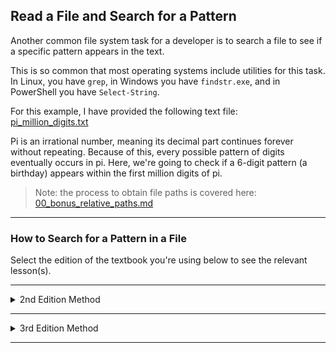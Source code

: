 ## Read a File and Search for a Pattern

Another common file system task for a developer is to search a file to see
if a specific pattern appears in the text.

This is so common that most operating systems include utilities for this task.
In Linux, you have `grep`, in Windows you have `findstr.exe`, and in PowerShell
you have `Select-String`.

For this example, I have provided the following text file:  
[pi_million_digits.txt](./Files/pi_million_digits.txt)

Pi is an irrational number, meaning its decimal part continues forever without
repeating. Because of this, every possible pattern of digits eventually
occurs in pi. Here, we're going to check if a 6-digit pattern (a birthday)
appears within the first million digits of pi.

> Note: the process to obtain file paths is covered here:  
> [00_bonus_relative_paths.md](./00_bonus_relative_paths.md)

---

### How to Search for a Pattern in a File

Select the edition of the textbook you're using below to see the relevant
lesson(s).

---

<details>
<summary>2nd Edition Method</summary>

### Find Pattern in File Data

We'll merge the file content into a string, just like we did in the previous
lesson, and then search the resulting data for the string a user enters.

```python
import os

ROOT_DIR = os.path.dirname(__file__)
file_path = os.path.join(ROOT_DIR, "Files", "pi_million_digits.txt")

pi_string = ""

with open(file_path) as file_object:
    for line in file_object:
        pi_string += line.strip()

birthday = input("Enter your birthday in the form MMDDYY:\n> ")

if birthday in pi_string:
    print("Yay! Your birthday appears in the first million digits of pi!")
else:
    print("Aww... Your birthday does not appears in the first million digits of pi.")

print()
```

I'll pretend the user entered `010270`

Output:

```
Enter your birthday in the form MMDDYY:
> 010270
Yay! Your birthday appears in the first million digits of pi!
```

</details>

---

<details>
<summary>3rd Edition Method</summary>

### Find Pattern in File Data

We'll merge the file content into a string, just like we did in the previous
lesson, and then search the resulting data for the string a user enters.

```python
from relative_paths import get_path
from pathlib import Path

file_path = get_path("pi_million_digits.txt", "Files")

pi_string = ""

path_object = Path(file_path)
text = path_object.read_text()

lines = text.splitlines()
for line in lines:
    pi_string += line.strip()

birthday = input("Enter your birthday in the form MMDDYY:\n> ")

if birthday in pi_string:
    print("Yay! Your birthday appears in the first million digits of pi!")
else:
    print("Aww... Your birthday does not appears in the first million digits of pi.")
```

I'll pretend the user entered `030470`

Output:

```
Enter your birthday in the form MMDDYY:
> 030470
Aww... Your birthday does not appears in the first million digits of pi
```

</details>

---
